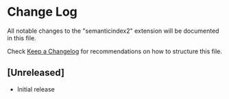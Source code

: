 # Change Log

All notable changes to the "semanticindex2" extension will be documented in this file.

Check [Keep a Changelog](http://keepachangelog.com/) for recommendations on how to structure this file.

## [Unreleased]

- Initial release